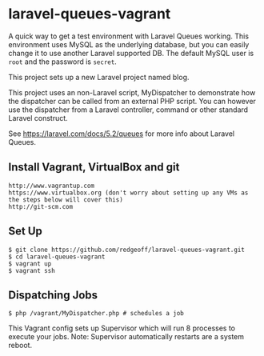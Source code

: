 # laravel-queues-vagrant

A quick way to get a test environment with Laravel Queues working. This environment uses MySQL as the underlying database, but you can easily change it to use another Laravel supported DB. The default MySQL user is `root` and the password is `secret`.

This project sets up a new Laravel project named blog.

This project uses an non-Laravel script, MyDispatcher to demonstrate how the dispatcher can be called from an external PHP script. You can however use the dispatcher from a Laravel controller, command or other standard Laravel construct.

See https://laravel.com/docs/5.2/queues for more info about Laravel Queues.


Install Vagrant, VirtualBox and git
---

    http://www.vagrantup.com
    https://www.virtualbox.org (don't worry about setting up any VMs as the steps below will cover this)
    http://git-scm.com


Set Up
---

    $ git clone https://github.com/redgeoff/laravel-queues-vagrant.git
    $ cd laravel-queues-vagrant
    $ vagrant up
    $ vagrant ssh


Dispatching Jobs
---

    $ php /vagrant/MyDispatcher.php # schedules a job

This Vagrant config sets up Supervisor which will run 8 processes to execute your jobs. Note: Supervisor automatically restarts are a system reboot.
